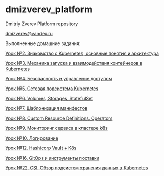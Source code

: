 # dmizverev_platform
Dmitriy Zverev Platform repository

dmizverev@yandex.ru

Выполненные домашние задания: 

[Урок №2. Знакомство с Kubernetes, основные понятия и архитектура](doc/lesson-2-kubernetes-intro.md)

[Урок №3. Механика запуска и взаимодействия контейнеров в Kubernetes](doc/lesson-3-kubernetes-controllers.md)

[Урок №4. Безопасность и управление доступом](doc/lesson-4-kubernetes-security.md)

[Урок №5. Сетевая подсистема Kubernetes](doc/lesson-5-kubernetes-networks.md)

[Урок №6. Volumes, Storages, StatefulSet](doc/lesson-6-kubernetes-volumes.md)

[Урок №7. Шаблонизация манифестов](doc/lesson-7-kubernetes-templating.md)

[Урок №8. Custom Resource Definitions. Operators](doc/lesson-8-kubernetes-operators.md)

[Урок №9. Мониторинг сервиса в кластере k8s](doc/lesson-9-kubernetes-monitoring.md)

[Урок №10. Логирование](doc/lesson-10-kubernetes-logging.md)

[Урок №12. Hashicorp Vault + K8s](doc/lesson-12-kubernetes-vault.md)

[Урок №16. GitOps и инструменты поставки](doc/lesson-16-kubernetes-gitops.md)

[Урок №22. CSI. Обзор подсистем хранения данных в Kubernetes](doc/lesson-22-kubernetes-storage.md)
